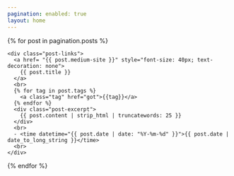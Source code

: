 ```yaml
---
pagination: enabled: true
layout: home
---
```


<div class="post-links">
  {% for post in pagination.posts %}
    
    <div class="post-links">
      <a href= "{{ post.medium-site }}" style="font-size: 40px; text-decoration: none">
        {{ post.title }}
      </a>
      <br>
      {% for tag in post.tags %}
        <a class="tag" href="got">{{tag}}</a>
      {% endfor %}
      <div class="post-excerpt">
        {{ post.content | strip_html | truncatewords: 25 }}
      </div>
      <br>
      - <time datetime="{{ post.date | date: "%Y-%m-%d" }}">{{ post.date | date_to_long_string }}</time>
      <br>
    </div>
  {% endfor %}
</div>

